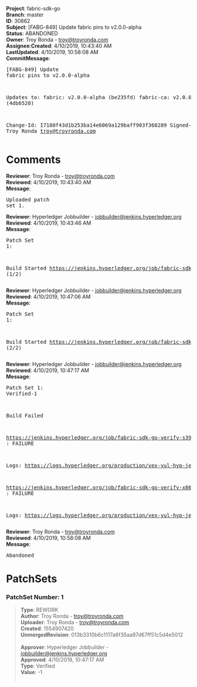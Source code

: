 <strong>Project</strong>: fabric-sdk-go</br><strong>Branch</strong>: master<br><strong>ID</strong>: 30862<br><strong>Subject</strong>: [FABG-849] Update fabric pins to v2.0.0-alpha<br><strong>Status</strong>: ABANDONED<br><strong>Owner</strong>: Troy Ronda - troy@troyronda.com<br><strong>Assignee</strong>:<strong>Created</strong>: 4/10/2019, 10:43:40 AM<br><strong>LastUpdated</strong>: 4/10/2019, 10:58:08 AM<br><strong>CommitMessage</strong>:<br><pre>[FABG-849] Update fabric pins to v2.0.0-alpha

Updates to:
fabric: v2.0.0-alpha (be235fd)
fabric-ca: v2.0.0-alpha (4db6520)

Change-Id: I7180f43d1b253ba14e6069a129baff903f368289
Signed-off-by: Troy Ronda <troy@troyronda.com>
</pre><h1>Comments</h1><strong>Reviewer</strong>: Troy Ronda - troy@troyronda.com<br><strong>Reviewed</strong>: 4/10/2019, 10:43:40 AM<br><strong>Message</strong>: <pre>Uploaded patch set 1.</pre><strong>Reviewer</strong>: Hyperledger Jobbuilder - jobbuilder@jenkins.hyperledger.org<br><strong>Reviewed</strong>: 4/10/2019, 10:43:46 AM<br><strong>Message</strong>: <pre>Patch Set 1:

Build Started https://jenkins.hyperledger.org/job/fabric-sdk-go-verify-s390x/128/ (1/2)</pre><strong>Reviewer</strong>: Hyperledger Jobbuilder - jobbuilder@jenkins.hyperledger.org<br><strong>Reviewed</strong>: 4/10/2019, 10:47:06 AM<br><strong>Message</strong>: <pre>Patch Set 1:

Build Started https://jenkins.hyperledger.org/job/fabric-sdk-go-verify-x86_64/89/ (2/2)</pre><strong>Reviewer</strong>: Hyperledger Jobbuilder - jobbuilder@jenkins.hyperledger.org<br><strong>Reviewed</strong>: 4/10/2019, 10:47:17 AM<br><strong>Message</strong>: <pre>Patch Set 1: Verified-1

Build Failed 

https://jenkins.hyperledger.org/job/fabric-sdk-go-verify-s390x/128/ : FAILURE

Logs: https://logs.hyperledger.org/production/vex-yul-hyp-jenkins-3/fabric-sdk-go-verify-s390x/128

https://jenkins.hyperledger.org/job/fabric-sdk-go-verify-x86_64/89/ : FAILURE

Logs: https://logs.hyperledger.org/production/vex-yul-hyp-jenkins-3/fabric-sdk-go-verify-x86_64/89</pre><strong>Reviewer</strong>: Troy Ronda - troy@troyronda.com<br><strong>Reviewed</strong>: 4/10/2019, 10:58:08 AM<br><strong>Message</strong>: <pre>Abandoned</pre><h1>PatchSets</h1><h3>PatchSet Number: 1</h3><blockquote><strong>Type</strong>: REWORK<br><strong>Author</strong>: Troy Ronda - troy@troyronda.com<br><strong>Uploader</strong>: Troy Ronda - troy@troyronda.com<br><strong>Created</strong>: 1554907420<br><strong>UnmergedRevision</strong>: 013b3310b6c1117a6f35aa97d67ff51c5d4e5012<br><br><strong>Approver</strong>: Hyperledger Jobbuilder - jobbuilder@jenkins.hyperledger.org<br><strong>Approved</strong>: 4/10/2019, 10:47:17 AM<br><strong>Type</strong>: Verified<br><strong>Value</strong>: -1<br><br></blockquote>